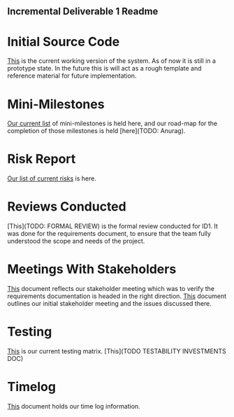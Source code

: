 ## Incremental Deliverable 1 Readme

# Initial Source Code

[This](blank) is the current working version of the system.  As of now it is still in a prototype
state. In the future this is will act as a rough template and reference material for future
implementation.

# Mini-Milestones

[Our current list](https://docs.google.com/document/d/1ujJ8a0qoPQweaCfs70N5yeBNBPvap-C2hYs_RHLHIz8/edit) of mini-milestones
is held here, and our road-map for the completion of those milestones is held [here](TODO: Anurag).

# Risk Report

[Our list of current risks](https://docs.google.com/document/d/1jAMMjv_vz5t0m3HDcutzHE_9z9o81z6V4ww_K7yNTQM/edit) is here.

# Reviews Conducted

[This](TODO: FORMAL REVIEW) is the formal review conducted for ID1.  It was done for the requirements 
document, to ensure that the team fully understood the scope and needs of the project.

# Meetings With Stakeholders

[This](https://github.com/UniversityOfSaskatchewanCMPT371/term-project-fall2019-team-2/blob/master/documents/meetings/stakeholder10.4.md)
document reflects our stakeholder meeting which was to verify the requirements documentation is headed in the right direction. [This](https://github.com/UniversityOfSaskatchewanCMPT371/term-project-fall2019-team-2/blob/master/documents/meetings/conference_call.md) 
document outlines our initial stakeholder meeting and the issues discussed there.

# Testing

[This](https://docs.google.com/spreadsheets/d/1ZnNRrXKV4FqdfMf8I6ga-5IDUYAZFbtIXiw5_pEGHTY/edit#gid=0) is our current testing matrix.
[This](TODO TESTABILITY INVESTMENTS DOC)

# Timelog

[This](https://docs.google.com/spreadsheets/d/1NQE-0Cl15hqOMuEmQf0g8BnSgYWp-6AZVLhdm_tuwbE/edit#gid=688492208) document holds our time
log information.
